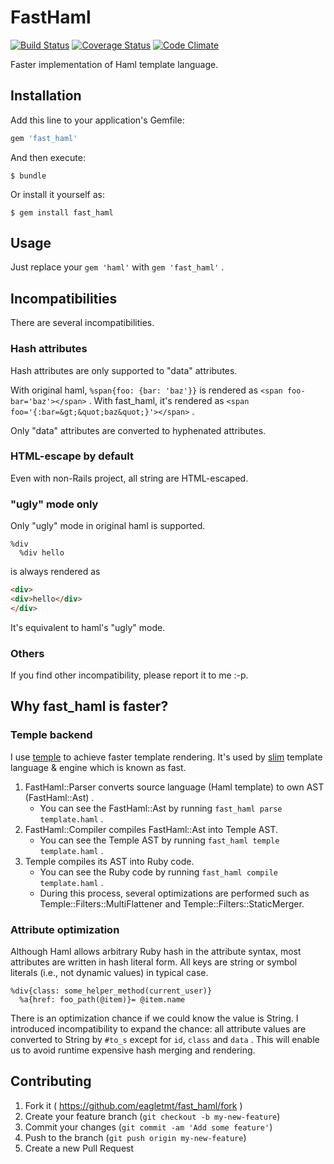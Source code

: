 # FastHaml
[![Build Status](https://travis-ci.org/eagletmt/fast_haml.svg)](https://travis-ci.org/eagletmt/fast_haml)
[![Coverage Status](https://coveralls.io/repos/eagletmt/fast_haml/badge.svg)](https://coveralls.io/r/eagletmt/fast_haml)
[![Code Climate](https://codeclimate.com/github/eagletmt/fast_haml/badges/gpa.svg)](https://codeclimate.com/github/eagletmt/fast_haml)

Faster implementation of Haml template language.

## Installation

Add this line to your application's Gemfile:

```ruby
gem 'fast_haml'
```

And then execute:

    $ bundle

Or install it yourself as:

    $ gem install fast_haml

## Usage

Just replace your `gem 'haml'` with `gem 'fast_haml'` .

## Incompatibilities
There are several incompatibilities.

### Hash attributes
Hash attributes are only supported to "data" attributes.

With original haml, `%span{foo: {bar: 'baz'}}` is rendered as `<span foo-bar='baz'></span>` .
With fast_haml, it's rendered as `<span foo='{:bar=&gt;&quot;baz&quot;}'></span>` .

Only "data" attributes are converted to hyphenated attributes.

### HTML-escape by default
Even with non-Rails project, all string are HTML-escaped.

### "ugly" mode only
Only "ugly" mode in original haml is supported.

```haml
%div
  %div hello
```

is always rendered as

```html
<div>
<div>hello</div>
</div>
```

It's equivalent to haml's "ugly" mode.

### Others
If you find other incompatibility, please report it to me :-p.

## Why fast_haml is faster?
### Temple backend
I use [temple](https://github.com/judofyr/temple) to achieve faster template rendering.
It's used by [slim](https://github.com/slim-template/slim) template language & engine which is known as fast.

1. FastHaml::Parser converts source language (Haml template) to own AST (FastHaml::Ast) .
    - You can see the FastHaml::Ast by running `fast_haml parse template.haml` .
2. FastHaml::Compiler compiles FastHaml::Ast into Temple AST.
    - You can see the Temple AST by running `fast_haml temple template.haml` .
3. Temple compiles its AST into Ruby code.
    - You can see the Ruby code by running `fast_haml compile template.haml` .
    - During this process, several optimizations are performed such as Temple::Filters::MultiFlattener and Temple::Filters::StaticMerger.

### Attribute optimization
Although Haml allows arbitrary Ruby hash in the attribute syntax, most attributes are written in hash literal form.
All keys are string or symbol literals (i.e., not dynamic values) in typical case.

```haml
%div{class: some_helper_method(current_user)}
  %a{href: foo_path(@item)}= @item.name
```

There is an optimization chance if we could know the value is String.
I introduced incompatibility to expand the chance: all attribute values are converted to String by `#to_s` except for `id`, `class` and `data` .
This will enable us to avoid runtime expensive hash merging and rendering.

## Contributing

1. Fork it ( https://github.com/eagletmt/fast_haml/fork )
2. Create your feature branch (`git checkout -b my-new-feature`)
3. Commit your changes (`git commit -am 'Add some feature'`)
4. Push to the branch (`git push origin my-new-feature`)
5. Create a new Pull Request
